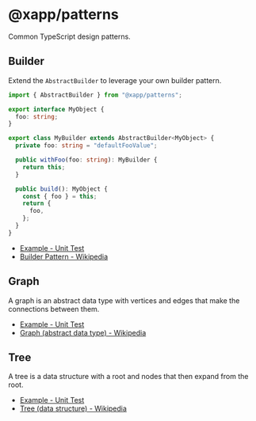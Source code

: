 # @xapp/patterns

Common TypeScript design patterns.

## Builder

Extend the `AbstractBuilder` to leverage your own builder pattern.

```typescript
import { AbstractBuilder } from "@xapp/patterns";

export interface MyObject {
  foo: string;
}

export class MyBuilder extends AbstractBuilder<MyObject> {
  private foo: string = "defaultFooValue";

  public withFoo(foo: string): MyBuilder {
    return this;
  }

  public build(): MyObject {
    const { foo } = this;
    return {
      foo,
    };
  }
}
```

- [Example - Unit Test](https://github.com/xapp-ai/patterns/blob/main/src/Builder/__test__/AbstractBuilder.test.ts)
- [Builder Pattern - Wikipedia](https://en.wikipedia.org/wiki/Builder_pattern)

## Graph

A graph is an abstract data type with vertices and edges that make the connections between them.

- [Example - Unit Test](https://github.com/xapp-ai/patterns/blob/main/src/Graph/__test__/AbstractGraph.test.ts)
- [Graph (abstract data type) - Wikipedia](<https://en.wikipedia.org/wiki/Graph_(abstract_data_type)>)

## Tree

A tree is a data structure with a root and nodes that then expand from the root.

- [Example - Unit Test](https://github.com/xapp-ai/patterns/blob/main/src/Tree/__test__/AbstractTree.test.ts)
- [Tree (data structure) - Wikipedia](<https://en.wikipedia.org/wiki/Tree_(data_structure)>)
